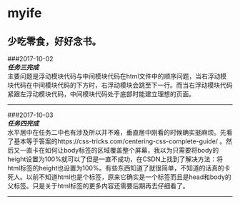 myife
====
少吃零食，好好念书。
-------
###2017-10-02  
***任务三完成***  
主要问题是浮动模块代码与中间模块代码在html文件中的顺序问题，当右浮动模块代码在中间模块代码的下方时，右浮动模块会跳至下一行。而当右浮动模块代码紧跟左浮动模块代码，中间模块代码处于底部时能建立理想的页面。  

 ----------------
###2017-10-03  
***任务四完成***  
水平居中在任务二中也有涉及所以并不难，垂直居中刚看的时候确实挺麻烦。先看了基本等于答案的https://css-tricks.com/centering-css-complete-guide/ 。然后又一直卡在如何让body标签的区域覆盖整个屏幕，我以为只需要将body的height设置为100%就可以了但是一直不成功，在CSDN上找到了解决方法：将html标签的height也设置为100%。有些东西知道了就很简单，不知道的话真的卡死人。以前不知道html也是个标签，原来它确实是一个标签而且是head和body的父标签。只是关于html标签的更多内容还需要后期再去仔细看了。  

----------------